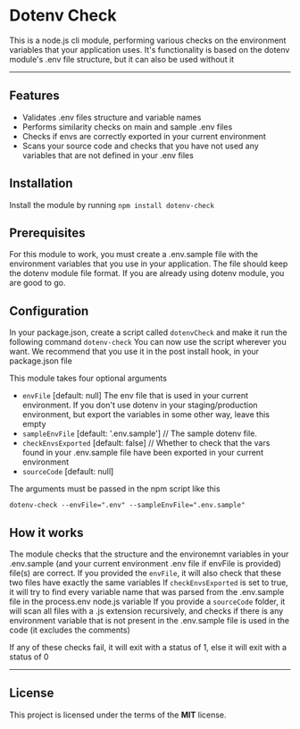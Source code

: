 Dotenv Check
============

This is a node.js cli module, performing various checks on the environment variables that your application uses. It's functionality is based on the dotenv module's .env file structure, but it can also be used without it 

---

## Features
- Validates .env files structure and variable names
- Performs similarity checks on main and sample .env files
- Checks if envs are correctly exported in your current environment
- Scans your source code and checks that you have not used any variables that are not defined in your .env files

## Installation

Install the module by running `npm install dotenv-check`

## Prerequisites

For this module to work, you must create a .env.sample file with the environment variables that you use in your application. The file should keep the dotenv module file format. If you are already using dotenv module, you are good to go.

## Configuration

In your package.json, create a script called `dotenvCheck` and make it run the following command `dotenv-check`
You can now use the script wherever you want. We recommend that you use it in the post install hook, in your package.json file

This module takes four optional arguments

- `envFile` [default: null] The env file that is used in your current environment. If you don't use dotenv in your staging/production environment, but export the variables in some other way, leave this empty
- `sampleEnvFile` [default: '.env.sample'] // The sample dotenv file.
- `checkEnvsExported` [default: false] // Whether to check that the vars found in your .env.sample file have been exported in your current environment
- `sourceCode` [default: null]

The arguments must be passed in the npm script like this

`dotenv-check --envFile=".env" --sampleEnvFile=".env.sample"`

## How it works

The module checks that the structure and the environemnt variables in your .env.sample (and your current environment .env file if envFile is provided) file(s) are correct.
If you provided the `envFile`, it will also check that these two files have exactly the same variables
If `checkEnvsExported` is set to true, it will try to find every variable name that was parsed from the .env.sample file in the process.env node.js variable
If you provide a `sourceCode` folder, it will scan all files with a .js extension recursively, and checks if there is any environment variable that is not present in the .env.sample file is used in the code (it excludes the comments)

If any of these checks fail, it will exit with a status of 1, else it will exit with a status of 0

---

## License
This project is licensed under the terms of the **MIT** license.